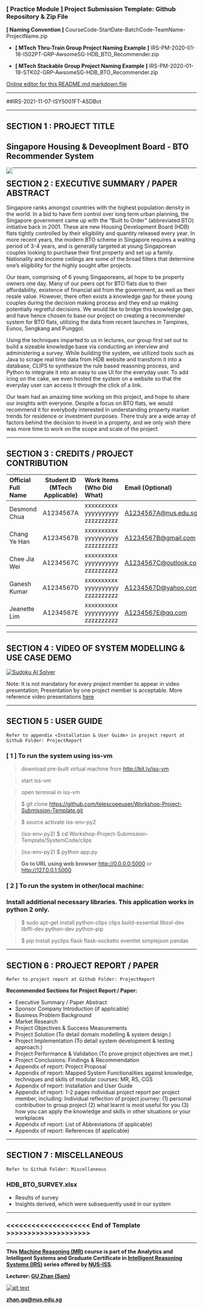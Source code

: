 ﻿### [ Practice Module ] Project Submission Template: Github Repository & Zip File

**[ Naming Convention ]** CourseCode-StartDate-BatchCode-TeamName-ProjectName.zip

* **[ MTech Thru-Train Group Project Naming Example ]** IRS-PM-2020-01-18-IS02PT-GRP-AwsomeSG-HDB_BTO_Recommender.zip

* **[ MTech Stackable Group Project Naming Example ]** IRS-PM-2020-01-18-STK02-GRP-AwsomeSG-HDB_BTO_Recommender.zip

[Online editor for this README.md markdown file](https://pandao.github.io/editor.md/en.html "pandao")

---

##IRS-2021-11-07-ISY5001FT-ASDBot

---

## SECTION 1 : PROJECT TITLE
## Singapore Housing & Deveoplment Board - BTO Recommender System

<img src="SystemCode/clips/static/hdb-bto.png"
     style="float: left; margin-right: 0px;" />

---

## SECTION 2 : EXECUTIVE SUMMARY / PAPER ABSTRACT
Singapore ranks amongst countries with the highest population density in the world. In a bid to have firm control over long term urban planning, the Singapore government came up with the “Built to Order” (abbreviated BTO) initiative back in 2001. These are new Housing Development Board (HDB) flats tightly controlled by their eligibility and quantity released every year. In more recent years, the modern BTO scheme in Singapore requires a waiting period of 3-4 years, and is generally targeted at young Singaporean couples looking to purchase their first property and set up a family. Nationality and income ceilings are some of the broad filters that determine one’s eligibility for the highly sought after projects. 


Our team, comprising of 6 young Singaporeans, all hope to be property owners one day. Many of our peers opt for BTO flats due to their affordability, existence of financial aid from the government, as well as their resale value. However, there often exists a knowledge gap for these young couples during the decision making process and they end up making potentially regretful decisions. We would like to bridge this knowledge gap, and have hence chosen to base our project on creating a recommender system for BTO flats, utilizing the data from recent launches in Tampines, Eunos, Sengkang and Punggol. 


Using the techniques imparted to us in lectures, our group first set out to build a sizeable knowledge base via conducting an interview and administering a survey. While building the system, we utilized tools such as Java to scrape real time data from HDB website and transform it into a database, CLIPS to synthesize the rule based reasoning process, and Python to integrate it into an easy to use UI for the everyday user. To add icing on the cake, we even hosted the system on a website so that the everyday user can access it through the click of a link.


Our team had an amazing time working on this project, and hope to share our insights with everyone. Despite a focus on BTO flats, we would recommend it for everybody interested in understanding property market trends for residence or investment purposes. There truly are a wide array of factors behind the decision to invest in a property, and we only wish there was more time to work on the scope and scale of the project. 

---

## SECTION 3 : CREDITS / PROJECT CONTRIBUTION

| Official Full Name  | Student ID (MTech Applicable)  | Work Items (Who Did What) | Email (Optional) |
| :------------ |:---------------:| :-----| :-----|
| Desmond Chua | A1234567A | xxxxxxxxxx yyyyyyyyyy zzzzzzzzzz| A1234567A@nus.edu.sg |
| Chang Ye Han | A1234567B | xxxxxxxxxx yyyyyyyyyy zzzzzzzzzz| A1234567B@gmail.com |
| Chee Jia Wei | A1234567C | xxxxxxxxxx yyyyyyyyyy zzzzzzzzzz| A1234567C@outlook.com |
| Ganesh Kumar | A1234567D | xxxxxxxxxx yyyyyyyyyy zzzzzzzzzz| A1234567D@yahoo.com |
| Jeanette Lim | A1234567E | xxxxxxxxxx yyyyyyyyyy zzzzzzzzzz| A1234567E@qq.com |

---

## SECTION 4 : VIDEO OF SYSTEM MODELLING & USE CASE DEMO

[![Sudoku AI Solver](http://img.youtube.com/vi/-AiYLUjP6o8/0.jpg)](https://youtu.be/-AiYLUjP6o8 "Sudoku AI Solver")

Note: It is not mandatory for every project member to appear in video presentation; Presentation by one project member is acceptable. 
More reference video presentations [here](https://telescopeuser.wordpress.com/2018/03/31/master-of-technology-solution-know-how-video-index-2/ "video presentations")

---

## SECTION 5 : USER GUIDE

`Refer to appendix <Installation & User Guide> in project report at Github Folder: ProjectReport`

### [ 1 ] To run the system using iss-vm

> download pre-built virtual machine from http://bit.ly/iss-vm

> start iss-vm

> open terminal in iss-vm

> $ git clone https://github.com/telescopeuser/Workshop-Project-Submission-Template.git

> $ source activate iss-env-py2

> (iss-env-py2) $ cd Workshop-Project-Submission-Template/SystemCode/clips

> (iss-env-py2) $ python app.py

> **Go to URL using web browser** http://0.0.0.0:5000 or http://127.0.0.1:5000

### [ 2 ] To run the system in other/local machine:
### Install additional necessary libraries. This application works in python 2 only.

> $ sudo apt-get install python-clips clips build-essential libssl-dev libffi-dev python-dev python-pip

> $ pip install pyclips flask flask-socketio eventlet simplejson pandas

---
## SECTION 6 : PROJECT REPORT / PAPER

`Refer to project report at Github Folder: ProjectReport`

**Recommended Sections for Project Report / Paper:**
- Executive Summary / Paper Abstract
- Sponsor Company Introduction (if applicable)
- Business Problem Background
- Market Research
- Project Objectives & Success Measurements
- Project Solution (To detail domain modelling & system design.)
- Project Implementation (To detail system development & testing approach.)
- Project Performance & Validation (To prove project objectives are met.)
- Project Conclusions: Findings & Recommendation
- Appendix of report: Project Proposal
- Appendix of report: Mapped System Functionalities against knowledge, techniques and skills of modular courses: MR, RS, CGS
- Appendix of report: Installation and User Guide
- Appendix of report: 1-2 pages individual project report per project member, including: Individual reflection of project journey: (1) personal contribution to group project (2) what learnt is most useful for you (3) how you can apply the knowledge and skills in other situations or your workplaces
- Appendix of report: List of Abbreviations (if applicable)
- Appendix of report: References (if applicable)

---
## SECTION 7 : MISCELLANEOUS

`Refer to Github Folder: Miscellaneous`

### HDB_BTO_SURVEY.xlsx
* Results of survey
* Insights derived, which were subsequently used in our system

---

### <<<<<<<<<<<<<<<<<<<< End of Template >>>>>>>>>>>>>>>>>>>>

---

**This [Machine Reasoning (MR)](https://www.iss.nus.edu.sg/executive-education/course/detail/machine-reasoning "Machine Reasoning") course is part of the Analytics and Intelligent Systems and Graduate Certificate in [Intelligent Reasoning Systems (IRS)](https://www.iss.nus.edu.sg/stackable-certificate-programmes/intelligent-systems "Intelligent Reasoning Systems") series offered by [NUS-ISS](https://www.iss.nus.edu.sg "Institute of Systems Science, National University of Singapore").**

**Lecturer: [GU Zhan (Sam)](https://www.iss.nus.edu.sg/about-us/staff/detail/201/GU%20Zhan "GU Zhan (Sam)")**

[![alt text](https://www.iss.nus.edu.sg/images/default-source/About-Us/7.6.1-teaching-staff/sam-website.tmb-.png "Let's check Sam' profile page")](https://www.iss.nus.edu.sg/about-us/staff/detail/201/GU%20Zhan)

**zhan.gu@nus.edu.sg**
